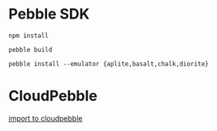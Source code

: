 # Pebble SDK

`npm install`

`pebble build`

`pebble install --emulator {aplite,basalt,chalk,diorite}`

# CloudPebble

[import to cloudpebble](https://cloudpebble.net/ide/import/github/tomb0y/pebblejs-playground)
